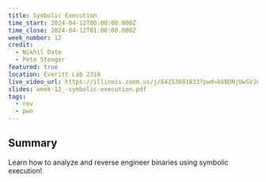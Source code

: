 ```yaml
---
title: Symbolic Execution
time_start: 2024-04-12T00:00:00.000Z
time_close: 2024-04-12T01:00:00.000Z
week_number: 12
credit:
  - Nikhil Date
  - Pete Stenger
featured: true
location: Everitt Lab 2310
live_video_url: https://illinois.zoom.us/j/84253691833?pwd=bVBDNjUwSVJCdDkxOHk2MWRCcGxzdz09
slides: week-12_-symbolic-execution.pdf
tags:
  - rev
  - pwn
---
```

## Summary

Learn how to analyze and reverse engineer binaries using symbolic execution!